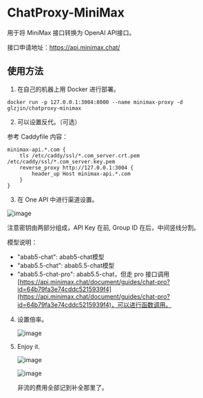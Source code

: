 # ChatProxy-MiniMax
用于将 MiniMax 接口转换为 OpenAI API接口。

接口申请地址：https://api.minimax.chat/

## 使用方法

1. 在自己的机器上用 Docker 进行部署。

```
docker run -p 127.0.0.1:3004:8000 --name minimax-proxy -d glzjin/chatproxy-minimax
```

2. 可以设置反代。（可选）

参考 Caddyfile 内容：

```
minimax-api.*.com {
    tls /etc/caddy/ssl/*.com_server.crt.pem /etc/caddy/ssl/*.com_server.key.pem
    reverse_proxy http://127.0.0.1:3004 {
        header_up Host minimax-api.*.com
    }
}
```

3. 在 One API 中进行渠道设置。

![image](https://github.com/glzjin/ChatProxy-MiniMax/assets/7975407/880a3572-184c-4185-a4ca-557f192aa443)

注意密钥由两部分组成，API Key 在前, Group ID 在后，中间竖线分割。

模型说明：

- "abab5-chat": abab5-chat模型
- "abab5.5-chat": abab5.5-chat模型
- "abab5.5-chat-pro": abab5.5-chat，但走 pro 接口调用 [https://api.minimax.chat/document/guides/chat-pro?id=64b79fa3e74cddc5215939f4](https://api.minimax.chat/document/guides/chat-pro?id=64b79fa3e74cddc5215939f4)，可以进行函数调用。

4. 设置倍率。

   ![image](https://github.com/glzjin/ChatProxy-MiniMax/assets/7975407/4d01867b-9505-45ea-903b-c921cd5ae364)

5. Enjoy it.

   ![image](https://github.com/glzjin/ChatProxy-MiniMax/assets/7975407/417c8e47-a7bd-4615-b38f-84637a65381d)

   ![image](https://github.com/glzjin/ChatProxy-MiniMax/assets/7975407/900ef3ea-f03f-445b-aac1-0e4460f64139)

   非流的费用全部记到补全那里了。




